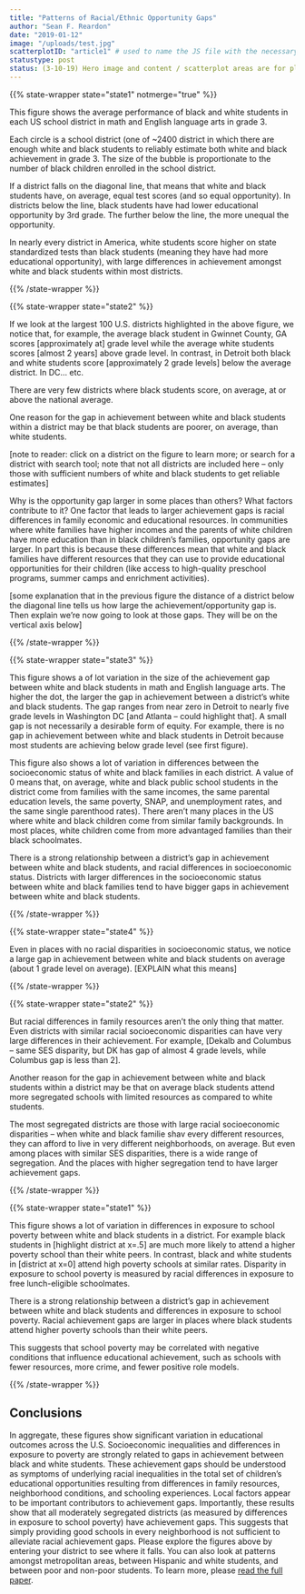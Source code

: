 ```yaml
---
title: "Patterns of Racial/Ethnic Opportunity Gaps"
author: "Sean F. Reardon"
date: "2019-01-12"
image: "/uploads/test.jpg"
scatterplotID: "article1" # used to name the JS file with the necessary states and prop attributes
statustype: post
status: (3-10-19) Hero image and content / scatterplot areas are for placement only. Add breadcrumb nav to all 3rd-level pages.
---
```



{{% state-wrapper state="state1" notmerge="true" %}}

  This figure shows the average performance of black and white students in each US school district in math and English language arts in grade 3.

  Each circle is a school district (one of ~2400 district in which there are enough white and black students to reliably estimate both white and black achievement in grade 3. The size of the bubble is proportionate to the number of black children enrolled in the school district.

  If a district falls on the diagonal line, that means that white and black students have, on average, equal test scores (and so equal opportunity). In districts below the line, black students have had lower educational opportunity by 3rd grade. The further below the line, the more unequal the opportunity.

  In nearly every district in America, white students score higher on state standardized tests than black students (meaning they have had more educational opportunity), with large differences in achievement amongst white and black students within most districts.

{{% /state-wrapper %}}


{{% state-wrapper state="state2" %}}

  If we look at the largest 100 U.S. districts highlighted in the above figure, we notice that, for example, the average black student in Gwinnet County, GA scores [approximately at] grade level while the average white students scores [almost 2 years] above grade level. In contrast, in Detroit both black and white students score [approximately 2 grade levels] below the average district. In DC… etc.

  There are very few districts where black students score, on average, at or above the national average.

  One reason for the gap in achievement between white and black students within a district may be that black students are poorer, on average, than white students.

  [note to reader: click on a district on the figure to learn more; or search for a district with search tool; note that not all districts are included here – only those with sufficient numbers of white and black students to get reliable estimates]

  Why is the opportunity gap larger in some places than others? What factors contribute to it?
  One factor that leads to larger achievement gaps is racial differences in family economic and educational resources. In communities where white families have higher incomes and the parents of white children have more education than in black children’s families, opportunity gaps are larger. In part this is because these differences mean that white and black families have different resources that they can use to provide educational opportunities for their children (like access to high-quality preschool programs, summer camps and enrichment activities).

  [some explanation that in the previous figure the distance of a district below the diagonal line tells us how large the achievement/opportunity gap is. Then explain we’re now going to look at those gaps. They will be on the vertical axis below]

{{% /state-wrapper %}}

{{% state-wrapper state="state3" %}}

  This figure shows a of lot variation in the size of the achievement gap between white and black students in math and English language arts. The higher the dot, the larger the gap in achievement between a district’s white and black students. The gap ranges from near zero in Detroit to nearly five grade levels in Washington DC [and Atlanta – could highlight that]. A small gap is not necessarily a desirable form of equity. For example, there is no gap in achievement between white and black students in Detroit because most students are achieving below grade level (see first figure).

  This figure also shows a lot of variation in differences between the socioeconomic status of white and black families in each district. A value of 0 means that, on average, white and black public school students in the district come from families with the same incomes, the same parental education levels, the same poverty, SNAP, and unemployment rates, and the same single parenthood rates). There aren’t many places in the US where white and black children come from similar family backgrounds. In most places, white children come from more advantaged families than their black schoolmates.

  There is a strong relationship between a district’s gap in achievement between white and black students, and racial differences in socioeconomic status. Districts with larger differences in the socioeconomic status between white and black families tend to have bigger gaps in achievement between white and black students.

{{% /state-wrapper %}}

{{% state-wrapper state="state4" %}}

  <p>Even in places with no racial disparities in socioeconomic status, we notice a large gap in achievement between white and black students on average (about 1 grade level on average). [EXPLAIN what this means]</p>

  [comment]: <> (<p> tags necessary because there's only one. Can be removed if more content is added to go with this state.)

{{% /state-wrapper %}}

{{% state-wrapper state="state2" %}}

  But racial differences in family resources aren’t the only thing that matter. Even districts with similar racial socioeconomic disparities can have very large differences in their achievement. For example, [Dekalb and Columbus – same SES disparity, but DK has gap of almost 4 grade levels, while Columbus gap is less than 2].

  Another reason for the gap in achievement between white and black students within a district may be that on average black students attend more segregated schools with limited resources as compared to white students.

  The most segregated districts are those with large racial socioeconomic disparities – when white and black familie shav every different resources, they can afford to live in very different neighborhoods, on average.  But even among places with similar SES disparities, there is a wide range of segregation. And the places with higher segregation tend to have larger achievement gaps.

{{% /state-wrapper %}}

{{% state-wrapper state="state1" %}}

  This figure shows a lot of variation in differences in exposure to school poverty between white and black students in a district. For example black students in [highlight district at x=.5] are much more likely to attend a higher poverty school than their white peers. In contrast, black and white students in [district at x=0] attend high poverty schools at similar rates. Disparity in exposure to school poverty is measured by racial differences in exposure to free lunch-eligible schoolmates.

  There is a strong relationship between a district’s gap in achievement between white and black students and differences in exposure to school poverty. Racial achievement gaps are larger in places where black students attend higher poverty schools than their white peers.

  This suggests that school poverty may be correlated with negative conditions that influence educational achievement, such as schools with fewer resources, more crime, and fewer positive role models.

{{% /state-wrapper %}}

## Conclusions

In aggregate, these figures show significant variation in educational outcomes across the U.S. Socioeconomic inequalities and differences in exposure to poverty are strongly related to gaps in achievement between black and white students.
These achievement gaps should be understood as symptoms of underlying racial inequalities in the total set of children’s educational opportunities resulting from differences in family resources, neighborhood conditions, and schooling experiences.
Local factors appear to be important contributors to achievement gaps.
Importantly, these results show that all moderately segregated districts (as measured by differences in exposure to school poverty) have achievement gaps. This suggests that simply providing good schools in every neighborhood is not sufficient to alleviate racial achievement gaps.
Please explore the figures above by entering your district to see where it falls. You can also look at patterns amongst metropolitan areas, between Hispanic and white students, and between poor and non-poor students.
To learn more, please <a href="https://cepa.stanford.edu/sites/default/files/wp16-10-v201803.pdf" target="_blank" />read the full paper</a>.
